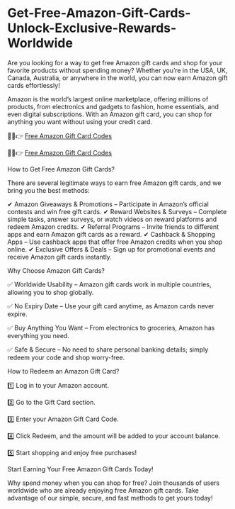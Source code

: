 # Get-Free-Amazon-Gift-Cards-Unlock-Exclusive-Rewards-Worldwide

Are you looking for a way to get free Amazon gift cards and shop for your favorite products without spending money? Whether you’re in the USA, UK, Canada, Australia, or anywhere in the world, you can now earn Amazon gift cards effortlessly!

Amazon is the world’s largest online marketplace, offering millions of products, from electronics and gadgets to fashion, home essentials, and even digital subscriptions. With an Amazon gift card, you can shop for anything you want without using your credit card.

🔴✅👉 [Free Amazon Gift Card Codes](https://www.offerjoy.xyz/cash)

🔴✅👉 [Free Amazon Gift Card Codes](https://www.offerjoy.xyz/cash)

How to Get Free Amazon Gift Cards?

There are several legitimate ways to earn free Amazon gift cards, and we bring you the best methods:

✔ Amazon Giveaways & Promotions – Participate in Amazon’s official contests and win free gift cards.
✔ Reward Websites & Surveys – Complete simple tasks, answer surveys, or watch videos on reward platforms and redeem Amazon credits.
✔ Referral Programs – Invite friends to different apps and earn Amazon gift cards as a reward.
✔ Cashback & Shopping Apps – Use cashback apps that offer free Amazon credits when you shop online.
✔ Exclusive Offers & Deals – Sign up for promotional events and receive Amazon gift cards instantly.

Why Choose Amazon Gift Cards?

✅ Worldwide Usability – Amazon gift cards work in multiple countries, allowing you to shop globally.

✅ No Expiry Date – Use your gift card anytime, as Amazon cards never expire.

✅ Buy Anything You Want – From electronics to groceries, Amazon has everything you need.

✅ Safe & Secure – No need to share personal banking details; simply redeem your code and shop worry-free.

How to Redeem an Amazon Gift Card?

1️⃣ Log in to your Amazon account.

2️⃣ Go to the Gift Card section.

3️⃣ Enter your Amazon Gift Card Code.

4️⃣ Click Redeem, and the amount will be added to your account balance.

5️⃣ Start shopping and enjoy free purchases!

Start Earning Your Free Amazon Gift Cards Today!

Why spend money when you can shop for free? Join thousands of users worldwide who are already enjoying free Amazon gift cards. Take advantage of our simple, secure, and fast methods to get yours today!
